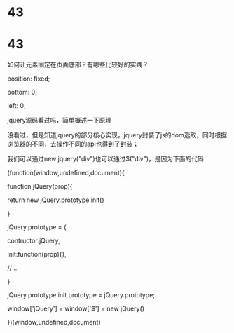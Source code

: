 # 43

# 43

如何让元素固定在页面底部？有哪些比较好的实践？

position: fixed;

bottom: 0;

left: 0;

jquery源码看过吗，简单概述一下原理

没看过，但是知道jquery的部分核心实现，jquery封装了js的dom选取，同时根据浏览器的不同，去操作不同的api也得到了封装；

我们可以通过new jquery("div")也可以通过$("div")，是因为下面的代码

(function(window,undefined,document){

function jQuery(prop){

return new jQuery.prototype.init()

}

jQuery.prototype = {

contructor:jQuery,

init:function(prop){},

// ...

}

jQuery.prototype.init.prototype = jQuery.prototype;

window['jQuery'] = window['$'] = new jQuery()

})(window,undefined,document)